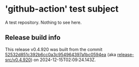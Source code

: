 # 'github-action' test subject

A test repository. Nothing to see here.


## Release build info

This release v0.4.920 was built from the commit [52532d851c392b6cc0a3c954964397a1bc0594ea](https://github.com/kattecon/gh-release-test-ga/tree/52532d851c392b6cc0a3c954964397a1bc0594ea) (aka [release-src/v0.4.920](https://github.com/kattecon/gh-release-test-ga/tree/release-src/v0.4.920)) on 2024-12-15T02:09:24.143Z.
        